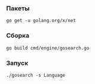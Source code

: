 ### Пакеты
```shell
go get -u golang.org/x/net
```

### Сборка
```shell
go build cmd/engine/gosearch.go
```

### Запуск
```shell
./gosearch -s Language
```